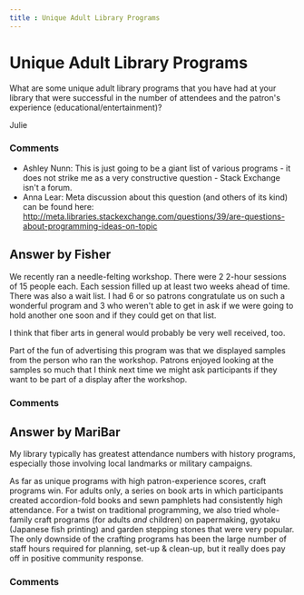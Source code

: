 ```yaml
---
title : Unique Adult Library Programs
---
```

Unique Adult Library Programs
=====================
What are some unique adult library programs that you have had at your
library that were successful in the number of attendees and the patron's
experience (educational/entertainment)?

Julie

### Comments ###
* Ashley Nunn: This is just going to be a giant list of various programs - it does not
strike me as a very constructive question - Stack Exchange isn't a
forum.
* Anna Lear: Meta discussion about this question (and others of its kind) can be
found here:
http://meta.libraries.stackexchange.com/questions/39/are-questions-about-programming-ideas-on-topic


Answer by Fisher
----------------
We recently ran a needle-felting workshop. There were 2 2-hour sessions
of 15 people each. Each session filled up at least two weeks ahead of
time. There was also a wait list. I had 6 or so patrons congratulate us
on such a wonderful program and 3 who weren't able to get in ask if we
were going to hold another one soon and if they could get on that list.

I think that fiber arts in general would probably be very well received,
too.

Part of the fun of advertising this program was that we displayed
samples from the person who ran the workshop. Patrons enjoyed looking at
the samples so much that I think next time we might ask participants if
they want to be part of a display after the workshop.

### Comments ###

Answer by MariBar
----------------
My library typically has greatest attendance numbers with history
programs, especially those involving local landmarks or military
campaigns.

As far as unique programs with high patron-experience scores, craft
programs win. For adults only, a series on book arts in which
participants created accordion-fold books and sewn pamphlets had
consistently high attendance. For a twist on traditional programming, we
also tried whole-family craft programs (for adults *and* children) on
papermaking, gyotaku (Japanese fish printing) and garden stepping stones
that were very popular. The only downside of the crafting programs has
been the large number of staff hours required for planning, set-up &
clean-up, but it really does pay off in positive community response.

### Comments ###

